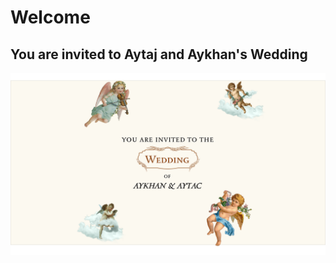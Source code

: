 # Welcome

## You are invited to Aytaj and Aykhan's Wedding

![alt text](https://github.com/aykhanhuseyn/wedding/blob/main/public/metaImage.png?raw=true)
